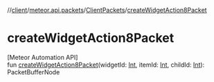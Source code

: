 //[client](../../../index.md)/[meteor.api.packets](../index.md)/[ClientPackets](index.md)/[createWidgetAction8Packet](create-widget-action8-packet.md)

# createWidgetAction8Packet

[Meteor Automation API]\
fun [createWidgetAction8Packet](create-widget-action8-packet.md)(widgetId: [Int](https://kotlinlang.org/api/latest/jvm/stdlib/kotlin/-int/index.html), itemId: [Int](https://kotlinlang.org/api/latest/jvm/stdlib/kotlin/-int/index.html), childId: [Int](https://kotlinlang.org/api/latest/jvm/stdlib/kotlin/-int/index.html)): PacketBufferNode
